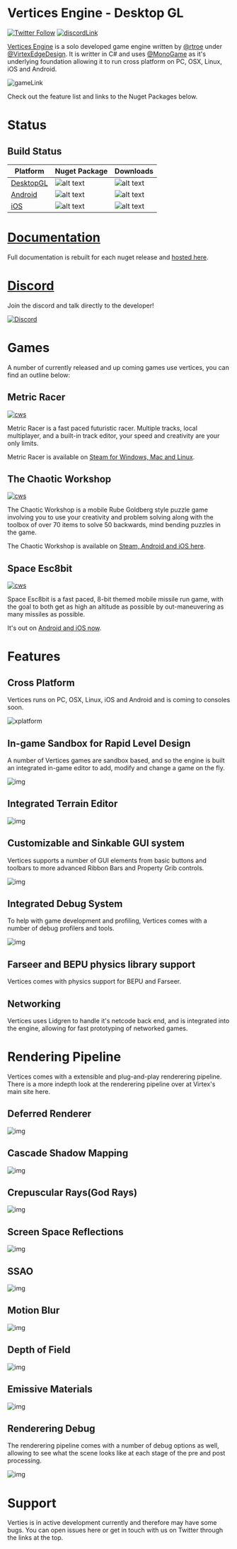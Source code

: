 # Vertices Engine - Desktop GL

[![Twitter Follow](https://img.shields.io/twitter/follow/virtexedge?style=social)](https://twitter.com/VirtexEdge)
[![discordLink](https://img.shields.io/discord/477648425492545559?logo=discord)](https://discord.gg/y77qy7Avhx)

[Vertices Engine](https://virtexedge.design/work/vertices-engine/) is a solo developed game engine written by [@rtroe](https://github.com/rtroe) under [@VirtexEdgeDesign](https://virtexedge.design/). It is writter in C# and uses [@MonoGame](https://github.com/MonoGame/MonoGame) as it's underlying foundation allowing it to run cross platform on PC, OSX, Linux, iOS and Android.

![gameLink](https://i.imgur.com/FgyFGya.png)

Check out the feature list and links to the Nuget Packages below.

# Status

## Build Status

| Platform | Nuget Package                   | Downloads|
|----------|---------------------------------|--------------------------------
| [DesktopGL](https://www.nuget.org/packages/VerticesEngine.DesktopGL/)| ![alt text][buildOGL] |![alt text][dwnldOGL]|
| [Android](https://www.nuget.org/packages/VerticesEngine.Android/)  | ![alt text][buildAdr] |![alt text][dwnldAdr]|
| [iOS](https://www.nuget.org/packages/VerticesEngine.iOS)      | ![alt text][buildIOS] |![alt text][dwnldIOS]|


[buildxna]: https://img.shields.io/badge/build-depreciated-lightgray.svg
[buildDrX]: https://img.shields.io/badge/build-tbd-orange.svg
[buildOGL]: https://img.shields.io/nuget/v/VerticesEngine.DesktopGL.svg?logo=nuget
[buildAdr]: https://img.shields.io/nuget/v/VerticesEngine.Android.svg?logo=nuget
[buildIOS]: https://img.shields.io/nuget/v/VerticesEngine.iOS.svg?logo=nuget

[dwnldDrX]: https://img.shields.io/badge/build-tbd-orange.svg
[dwnldOGL]: https://img.shields.io/nuget/dt/VerticesEngine.DesktopGL.svg?logo=steam
[dwnldAdr]: https://img.shields.io/nuget/dt/VerticesEngine.Android.svg?logo=android
[dwnldIOS]: https://img.shields.io/nuget/dt/VerticesEngine.iOS.svg?logo=ios

[nugetSuccess]: https://img.shields.io/badge/nuget-released-green.svg
[nugetbeta]: https://img.shields.io/badge/nuget-beta-blue.svg
[nugetTBD]: https://img.shields.io/badge/nuget-comingsoon-orange.svg
[nugetNA]: https://img.shields.io/badge/nuget-deprecetated-lightgray.svg

# [Documentation](https://virtexedge.github.io/VerticesEngine/)
Full documentation is rebuilt for each nuget release and [hosted here](https://virtexedge.github.io/VerticesEngine/).

# [Discord](https://discord.gg/y77qy7Avhx)
Join the discord and talk directly to the developer!

[![Discord](https://i.imgur.com/Utz8COM.png)](https://discord.gg/y77qy7Avhx)

# Games
A number of currently released and up coming games use vertices, you can find an outline below:

## Metric Racer
[![cws](https://i.imgur.com/92O3Ocf.png)](http://games.virtexedge.com/MetricRacer/)

Metric Racer is a fast paced futuristic racer. Multiple tracks, local multiplayer, and a built-in track editor, your speed and creativity are your only limits.

Metric Racer is available on [Steam for Windows, Mac and Linux](http://games.virtexedge.com/MetricRacer/).

## The Chaotic Workshop
[![cws](https://i.imgur.com/Uy0pJaA.png)](http://games.virtexedge.com/TheChaoticWorkshop/)

The Chaotic Workshop is a mobile Rube Goldberg style puzzle game involving you to use your creativity and problem solving along with the toolbox of over 70 items to solve 50 backwards, mind bending puzzles in the game.

The Chaotic Workshop is available on [Steam, Android and iOS here](http://games.virtexedge.com/TheChaoticWorkshop/).

## Space Esc8bit
[![cws](https://i.imgur.com/pcSmVlE.png)](http://games.virtexedge.com/SpaceEsc8bit/)

Space Esc8bit is a fast paced, 8-bit themed mobile missile run game, with the goal to both get as high an altitude as possible by out-maneuvering as many missiles as possible.

It's out on [Android and iOS now](http://games.virtexedge.com/SpaceEsc8bit/).

# Features

## Cross Platform
Vertices runs on PC, OSX, Linux, iOS and Android and is coming to consoles soon.

![xplatform](https://i.imgur.com/e4mxOQ9.png)

## In-game Sandbox for Rapid Level Design
A number of Vertices games are sandbox based, and so the engine is built an integrated in-game editor to add, modify and change a game on the fly.

![img](https://i.imgur.com/wnCtNGX.png)

## Integrated Terrain Editor
![img](https://i.imgur.com/sPTtg9W.png)

## Customizable and Sinkable GUI system
Vertices supports a number of GUI elements from basic buttons and toolbars to more advanced Ribbon Bars and Property Grib controls.

![img](https://i.imgur.com/5N3F7mi.png)

## Integrated Debug System
To help with game development and profiling, Vertices comes with a number of debug profilers and tools.

![img](https://i.imgur.com/VYCcuGF.png)

## Farseer and BEPU physics library support
Vertices comes with physics support for BEPU and Farseer.

## Networking
Vertices uses Lidgren to handle it's netcode back end, and is integrated into the engine, allowing for fast prototyping of networked games.

# Rendering Pipeline
Vertices comes with a extensible and plug-and-play renderering pipeline. There is a more indepth look at the renderering pipeline over at Virtex's main site here.

## Deferred Renderer

![img](https://i.imgur.com/bhO1SjQ.png)

## Cascade Shadow Mapping

![img](https://i.imgur.com/LX2a3Y8.png)

## Crepuscular Rays(God Rays)

![img](https://i.imgur.com/amckqgS.png)

## Screen Space Reflections

![img](https://i.imgur.com/jukGSeO.png)

## SSAO

![img](https://i.imgur.com/GA6vy0W.png)

## Motion Blur

![img](https://i.imgur.com/z4PtH79.png)

## Depth of Field

![img](https://i.imgur.com/G25xjEV.png)

## Emissive Materials

![img](https://i.imgur.com/vJT6gnC.png)

## Renderering Debug 
The renderering pipeline comes with a number of debug options as well, allowing to see what the scene looks like at each stage of the pre and post processing.

![img](https://i.imgur.com/8YTpuvY.png)

# Support

Verties is in active development currently and therefore may have some bugs. You can open issues here or get in touch with us on Twitter through the links at the top.
